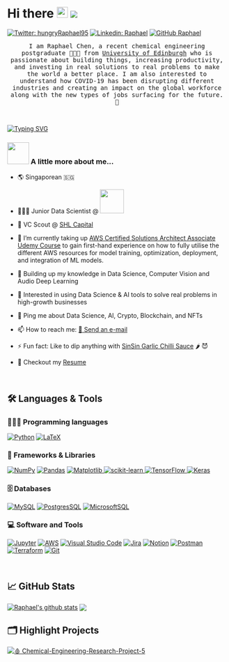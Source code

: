 # Hi there <img src="https://media.giphy.com/media/hvRJCLFzcasrR4ia7z/giphy.gif" width="25px"> ![](https://visitor-badge.glitch.me/badge?page_id=fatraphael95.fatraphael95)

[![Twitter: hungryRaphael95](https://img.shields.io/twitter/follow/fatraphael95?style=social)](https://twitter.com/fatraphael95)
[![Linkedin: Raphael](https://img.shields.io/badge/-Raphael%20Chen-blue?style=flat-square&logo=Linkedin&logoColor=white&link=https://www.linkedin.com/in/raphael-chen)](https://www.linkedin.com/in/raphael-chen)
[![GitHub Raphael](https://img.shields.io/github/followers/fatraphael95?label=follow&style=social)](https://github.com/fatraphael95)

<p align="center">
  <samp>
I am Raphael Chen, a recent chemical engineering postgraduate 👨🏻‍🎓 from <a href="https://www.ed.ac.uk">University of Edinburgh</a> who is passionate about building things, increasing productivity, and investing in real solutions to real problems to make the world a better place. I am also interested to understand how COVID-19 has been disrupting different industries and creating an impact on the global workforce along with the new types of jobs surfacing for the future. 🔮
  </samp>
</p>

<br />

<!-- Typing SVG by DenverCoder1 - https://github.com/DenverCoder1/readme-typing-svg -->
[![Typing SVG](https://readme-typing-svg.herokuapp.com?font=Fira&color=%23133337&size=22&center=true&vCenter=true&width=1000&lines=Aspiring+Data+storyteller+%F0%9F%93%9A;Venture+Capital+Enthusiast+%F0%9F%9A%80;1%2B+years+of+coding+experience+%F0%9F%92%BB;Always+curious%2C+constantly+learning++and+exploring+my+random+ideas+%E2%9B%B5%EF%B8%8F)](https://git.io/typing-svg)

### <img src="https://media.giphy.com/media/egvjLtyRtIzt9TFc3x/giphy.gif" width="50"> A little more about me...  

- 🌎 Singaporean 🇸🇬
- 🧑🏻‍💻 Junior Data Scientist @ <a href="https://carro.sg/"><img src="https://carro.sg/assets/img/carro_logo_v2.svg" width="55" vertical-align="middle"></a>
- 🥷 VC Scout @ [SHL Capital](https://shl.capital/)
- 🔭 I’m currently taking up [AWS Certified Solutions Architect Associate Udemy Course](https://nlbsg.udemy.com/course/aws-certified-solutions-architect-associate-hands-on/learn/lecture/28616728#overview) to gain first-hand experience on how to fully utilise the different AWS resources for model training, optimization, deployment, and integration of ML models.
- 🌱 Building up my knowledge in Data Science, Computer Vision and Audio Deep Learning
- 🧐 Interested in using Data Science & AI tools to solve real problems in high-growth businesses

- 💬 Ping me about Data Science, AI, Crypto, Blockchain, and NFTs
- 📫 How to reach me: <a href="mailto:raphaelchen1995@gmail.com">📮 Send an e-mail</a>
- ⚡ Fun fact: Like to dip anything with [SinSin Garlic Chilli Sauce](https://www.fairprice.com.sg/product/sin-sin-garlic-chilli-sauce-330g-425753) 🌶 😈
- 📝 Checkout my [Resume](https://github.com/fatraphael95/fatraphael95/blob/8bcdcb0d89b64fd4c860ffc0e13007cf546e9c06/Resume_RAPHAEL-CHEN.pdf
)

<br />

<h2>🛠 Languages & Tools</h2>
<h3>🧑🏻‍💻 Programming languages</h3>
<p align="left"> 
  <a href="https://www.python.org" target="_blank"><img alt="Python" src="https://img.shields.io/badge/python-3670A0?style=for-the-badge&logo=python&logoColor=ffdd54"></a>
  <a href="https://www.latex-project.org/" target="_blank"> <img alt="LaTeX" src="https://img.shields.io/badge/latex-%23008080.svg?style=for-the-badge&logo=latex&logoColor=white"> </a>
  
  

<h3>🧰 Frameworks & Libraries</h3>
  <a href="https://numpy.org/" target="_blank"> <img alt="NumPy" src="https://img.shields.io/badge/numpy-%23013243.svg?style=for-the-badge&logo=numpy&logoColor=white"></a>
  <a href="https://pandas.pydata.org/" target="_blank"> <img alt="Pandas" src="https://img.shields.io/badge/pandas-%23150458.svg?style=for-the-badge&logo=pandas&logoColor=white"></a>
  <a href="https://matplotlib.org/" target="_blank"> <img alt="Matplotlib" src="https://img.shields.io/badge/Matplotlib-%23ffffff.svg?style=for-the-badge&logo=Matplotlib&logoColor=black">
  <a href="https://scikit-learn.org/stable/" target="_blank"> <img alt="scikit-learn" src="https://img.shields.io/badge/scikit--learn-%23F7931E.svg?style=for-the-badge&logo=scikit-learn&logoColor=white">
    <a href="https://www.tensorflow.org/" target="_blank"> <img alt="TensorFlow" src="https://img.shields.io/badge/TensorFlow-%23FF6F00.svg?style=for-the-badge&logo=TensorFlow&logoColor=white">
      <a href="https://keras.io/" target="_blank"> <img alt="Keras" src="https://img.shields.io/badge/Keras-%23D00000.svg?style=for-the-badge&logo=Keras&logoColor=white">
  </a>

    

  
<h3>🗄️ Databases</h3>
  <a href="https://www.mysql.com/" target="_blank"> <img alt="MySQL" src="https://img.shields.io/badge/mysql-%2300f.svg?style=for-the-badge&logo=mysql&logoColor=white"></a>
  <a href="https://www.postgresql.org/" target="_blank"> <img alt="PostgresSQL" src="https://img.shields.io/badge/postgres-%23316192.svg?style=for-the-badge&logo=postgresql&logoColor=white"></a>    
  <a href="https://en.wikipedia.org/wiki/Microsoft_SQL_Server" target="_blank"> <img alt="MicrosoftSQL" src="https://img.shields.io/badge/Microsoft%20SQL%20Sever-CC2927?style=for-the-badge&logo=microsoft%20sql%20server&logoColor=white"></a>       
  
  
<h3>💻 Software and Tools</h3>  
  <a href="https://jupyter.org/" target="_blank"> <img alt="Jupyter" src="https://img.shields.io/badge/jupyter-%23FA0F00.svg?style=for-the-badge&logo=jupyter&logoColor=white"></a>
  <a href="https://aws.amazon.com/" target="_blank"> <img alt="AWS" src="https://img.shields.io/badge/AWS-%23FF9900.svg?style=for-the-badge&logo=amazon-aws&logoColor=white"></a>
  <a href="https://code.visualstudio.com/" target="_blank"> <img alt="Visual Studio Code" src="https://img.shields.io/badge/Visual%20Studio%20Code-0078d7.svg?style=for-the-badge&logo=visual-studio-code&logoColor=white"></a>
  <a href="https://www.atlassian.com/software/jira" target="_blank"> <img alt="Jira" src="https://img.shields.io/badge/jira-%230A0FFF.svg?style=for-the-badge&logo=jira&logoColor=white"></a>    
  <a href="https://www.notion.so/" target="_blank"> <img alt="Notion" src="https://img.shields.io/badge/Notion-%23000000.svg?style=for-the-badge&logo=notion&logoColor=white"></a>    
  <a href="https://www.postman.com/" target="_blank"> <img alt="Postman" src="https://img.shields.io/badge/Postman-FF6C37?style=for-the-badge&logo=postman&logoColor=white"></a>      
  <a href="https://www.terraform.io/" target="_blank"> <img alt="Terraform" src="https://img.shields.io/badge/terraform-%235835CC.svg?style=for-the-badge&logo=terraform&logoColor=white"></a>     
  <a href="https://git-scm.com/" target="_blank"> <img alt="Git" src="https://img.shields.io/badge/git-%23F05033.svg?style=for-the-badge&logo=git&logoColor=white    "></a>    
      
<!-- https://ileriayo.github.io/markdown-badges/      -->
      
</p>

<br />

<h2>📈 GitHub Stats</h2> 
<a href="https://github.com/fatraphael95/github-readme-stats"><img align="center" src="https://github-readme-stats.vercel.app/api?username=fatraphael95&show_icons=true&include_all_commits=true&theme=vue&hide_border=true" alt="Raphael's github stats" /></a>  <a href="https://github.com/fatraphael95/github-readme-stats"><img align="center" src="https://github-readme-stats.vercel.app/api/top-langs/?username=fatraphael95&layout=compact&theme=vue&hide_border=true" /></a>

  
  
<br />
  
<h2>🗂️ Highlight Projects</h2>

<a href="https://github.com/fatraphael95/Chemical-Engineering-Research-Project-5">
  <img align="center" src="https://github-readme-stats.vercel.app/api/pin/?username=fatraphael95&repo=Chemical-Engineering-Research-Project-5&show_icons=true&line_height=27&theme=swift" alt="🩸 Chemical-Engineering-Research-Project-5" />
</a>
